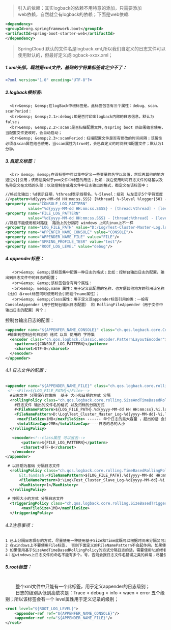 >引入的依赖：其实logback的依赖不用特意的添加，只需要添加
 <br>web依赖，自然就会有logback的依赖；下面是web依赖:
```xml
<dependency>
<groupId>org.springframework.boot</groupId>
<artifactId>spring-boot-starter-web</artifactId>
</dependency>
```

>SpringCloud 默认的文件名是logback.xml,所以我们自定义的日志文件可以使用默认的，但最好定义成logback-xxxx.xml；
 ##### 1.xml头部，既然是xml文件，基础的字符集标签肯定少不了：
 ```xml
 <?xml version="1.0" encoding="UTF-8"?>
 ```
 ##### 2.logback根标签:
      <br>&emsp; &emsp;在logBack中根标签是。此标签包含有三个属性：debug、scan、scanPeriod：
      <br>&emsp; &emsp;2.1>:debug:即是否打印出logback内部的日志信息，默认为false；
      <br>&emsp; &emsp;2.2>:scan:是否扫描配置文件,与spring boot 热部署结合使用，当配置文件更改时，会自动启动；
      <br>&emsp; &emsp;2.3>:scanPeriod：扫描配置文件是否有修改的时间间隔；该属性必须与scan属性结合使用，当scan属性为true时，会已自定义的时间扫描配置文件；默认为1分钟。
 ##### 3.自定义标签：
      <br> &emsp; &emsp;在该标签中可以集中定义一些变量的名字以及值，然后再其他的地方通过${}引用；该用法类似于pom文件中标签的用法；比如：我在使用时将日志文件的路基以及名称定义在文档的头部；以及控制台或者文件中日志输出的格式，都定义在该标签中；
```xml
//格式化输出：%d表示日期，%thread表示线程名，%-5level：级别 从左显示5个字符宽度  %msg：日志消息，%n是换行符
//<pattern>%d{yyyy-MM-dd HH:mm:ss.SSS} [%thread] %-5level %logger{50} - %msg%n</pattern>
<property name="CONSOLE_LOG_PATTERN"
          value="%d{yyyy-MM-dd HH:mm:ss.SSSS} - [thread:%thread] - [level:%-5level] - [%class : %method : %line] - %msg %n"/>
<property name="FILE_LOG_PATTERN"
          value="%d{yyyy-MM-dd HH:mm:ss.SSS} - [thread:%thread] - [level:%-5level] - [%class : %method : %line] - %msg %n"/>
//路径不能使用相对路径  路劲上的分隔符 windows 上和linux上不一样 
<property name="LOG_FILE_PATH" value="D:/Log/Test-Cluster-Master-Log.log"/>
<property name="APPENFER_NAME_CONSOLE" value="CONSOLE"/>
<property name="APPENDER_NAME_FILE" value="FILE"/>
<property name="SPRING_PROFILE_TESR" value="test"/>
<property name="ROOT_LOG_LEVEL" value="debug"/>
```
##### 4.appender标签：
       <br>&emsp; &emsp;该标签集中配置一种日志的格式；比如：控制台输出日志的配置，输出到日志文件中的日志的配置；
       <br>&emsp; &emsp;该标签包含有两个属性：
       <br>&emsp; &emsp;name 属性：用于定义此配置的名称，也方便其他地方的引用该名称（比如 与root标签同时使用时会引用这个name属性）；
       <br>&emsp; &emsp;class属性：用于定义该appender标签引用的类：一般有 ConsoleAppender（用于控制台输出日志配置） 和 RollingFileAppender（用于文件中输出日志的配置）两个；
控制台输出日志的配置：
```xml
<appender name="${APPENFER_NAME_CONSOLE}" class="ch.qos.logback.core.ConsoleAppender">
 #输出到控制台的日志的 格式 以及 使用的 字符集
  <encoder class="ch.qos.logback.classic.encoder.PatternLayoutEncoder">
    <pattern>${CONSOLE_LOG_PATTERN}</pattern>
    <charset>UTF-8</charset>
  </encoder>
</appender>
```
###### 4.1 日志文件的配置：
```xml
<appender name="${APPENDER_NAME_FILE}" class="ch.qos.logback.core.rolling.RollingFileAppender">
 <!--<File>${LOG_FILE_PATH}</File>-->
  #日志文件 分隔保存的策略  基于 大小和日期的方式 分隔
  <rollingPolicy class="ch.qos.logback.core.rolling.SizeAndTimeBasedRollingPolicy">
    #日志文件 输出的文件名的格式 以及归档的分隔方式
    #<FileNamePattern>${LOG_FILE_PATH}.%d{yyyy-MM-dd HH HH:mm:ss}.%i.log</FileNamePattern>有敏感符号 创建不成功
    <FileNamePattern>D:\Log\Test_Cluster_Master_Log-%d{yyyy-MM-dd}-%i.log</FileNamePattern>                                        <MaxHistory>1</MaxHistory> ----  日志文件保留的最大时长  只能是整数 
     <maxFileSize>1MB</maxFileSize> ------ 单个日志的最大容量 ，超出的话 会重新创建日志文件
     <totalSizeCap>2MB</totalSizeCap>----日志的总的大小
  </rollingPolicy>

   <encoder><!--class属性 可以省去-->
       <pattern>${FILE_LOG_PATTERN}</pattern>
       <charset>UTF-8</charset>
   </encoder>
</appender>
```

```xml
 # 以日期为基础 分隔日志文件
  <rollingPolicy class="ch.qos.logback.core.rolling.TimeBasedRollingPolicy">
      &lt;!&ndash;<FileNamePattern>${LOG_FILE_PATH}.%d{yyyy-MM-dd HH:mm:ss}.%i.log</FileNamePattern>&ndash;&gt;
      <FileNamePattern>D:\Log\Test_Cluster_Slave_Log-%d{yyyy-MM-dd}-%i.log</FileNamePattern>
      <MaxHistory>1</MaxHistory>
  </rollingPolicy>
```

```xml
 # 按照大小的方式 分隔日志文件
  <triggeringPolicy class="ch.qos.logback.core.rolling.SizeBasedTriggeringPolicy">
       <maxFileSize>1MB</maxFileSize>
  </triggeringPolicy>
```
###### 4.2注意事项：
```txt
1 已上分隔日志保存的方式，尽量使用一种使用基于Size和Time就既可以根据时间来分隔又可以根据大小来分隔日志；
2 在windows上不要使用File标签， 否则下面定义的FileNamePattern不会起作用。如果使用的话，在控制台会有日志显示，修改名字失败的记录，因为在windows上先通过File标签创建了文件并定义了文件名，但是通过FIleNamePattern修改名字的时候，会因为文件被占用中而修改名称失败。
3 如果使用基于SizeAndTimeBasedRollingPolicy的方式分隔日志的话，需要使用%i的参数来生成同一个时间段内，由于大小的不同产生的多个日志文件的自增的数，比如：Test_log-1.log;Test_log-2.log; Test_log-3.log;…….;
4：在windows上日志文件的命名不能有多个。号，否则会报日志文件名错误之类的异常；尽量使用下划线分隔或者破折号分隔名字；
```
##### 5.root标签：
<br>&emsp; &emsp;整个xml文件中只能有一个此标签，用于定义appender的日志级别；
<br>&emsp; &emsp;日志的级别从低到高依次是：Trace < debug < info < waen < error 五个级别；所以该标签会有一个 level属性用于定义记录的级别；
```xml
<root level="${ROOT_LOG_LEVEL}">
    <appender-ref ref="${APPENFER_NAME_CONSOLE}"/>
    <appender-ref ref="${APPENDER_NAME_FILE}"/>
</root>
```



       
       
       
       
